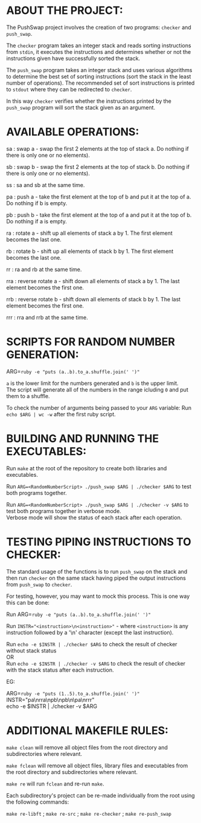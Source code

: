 # ABOUT THE PROJECT:

The PushSwap project involves the creation of two programs: `checker` and `push_swap`.

The `checker` program takes an integer stack and reads sorting instructions from `stdin`, it executes the instructions and determines whether or not the instructions given have successfully sorted the stack.

The `push_swap` program takes an integer stack and uses various algorithms to determine the best set of sorting instructions (sort the stack in the least number of operations). The recommended set of sort instructions is printed to `stdout` where they can be redirected to `checker`.

In this way `checker` verifies whether the instructions printed by the `push_swap` program will sort the stack given as an argument.

# AVAILABLE OPERATIONS:

sa : swap a - swap the first 2 elements at the top of stack a. Do nothing if there is only one or no elements).

sb : swap b - swap the first 2 elements at the top of stack b. Do nothing if there is only one or no elements).

ss : sa and sb at the same time.

pa : push a - take the first element at the top of b and put it at the top of a. Do nothing if b is empty.

pb : push b - take the first element at the top of a and put it at the top of b. Do nothing if a is empty.

ra : rotate a - shift up all elements of stack a by 1. The first element becomes the last one.

rb : rotate b - shift up all elements of stack b by 1. The first element becomes the last one.

rr : ra and rb at the same time.

rra : reverse rotate a - shift down all elements of stack a by 1. The last element becomes the first one.

rrb : reverse rotate b - shift down all elements of stack b by 1. The last element becomes the first one.

rrr : rra and rrb at the same time.

# SCRIPTS FOR RANDOM NUMBER GENERATION:

ARG=`ruby -e "puts (a..b).to_a.shuffle.join(' ')"`

`a` is the lower limit for the numbers generated and `b` is the upper limit.\
The script will generate all of the numbers in the range icluding `0` and put them to a shuffle.

To check the number of arguments being passed to your `ARG` variable:
Run `echo $ARG | wc -w` after the first ruby script.

# BUILDING AND RUNNING THE EXECUTABLES:

Run `make` at the root of the repository to create both libraries and executables.

Run `ARG=<RandomNumberScript> ./push_swap $ARG | ./checker $ARG` to test both programs together.

Run `ARG=<RandomNumberScript> ./push_swap $ARG | ./checker -v $ARG` to test both programs together in verbose mode.\
Verbose mode will show the status of each stack after each operation.

# TESTING PIPING INSTRUCTIONS TO CHECKER:

The standard usage of the functions is to run `push_swap` on the stack and then run `checker` on the same stack having piped the output instructions from `push_swap` to `checker`.

For testing, however, you may want to mock this process. This is one way this can be done:

Run ARG=`ruby -e "puts (a..b).to_a.shuffle.join(' ')"`

Run `INSTR="<instruction>\n<instruction>"` - where `<instruction>` is any instruction followed by a '\n' character (except the last instruction).

Run `echo -e $INSTR | ./checker $ARG` to check the result of checker without stack status\
  OR\
Run `echo -e $INSTR | ./checker -v $ARG` to check the result of checker with the stack status after each instruction.

EG:

ARG=`ruby -e "puts (1..5).to_a.shuffle.join(' ')"`\
INSTR="pa\nrra\npb\npb\n\pa\nrrr"\
echo -e $INSTR | ./checker -v $ARG

# ADDITIONAL MAKEFILE RULES:

`make clean` will remove all object files from the root directory and subdirectories where relevant.

`make fclean` will remove all object files, library files and executables from the root directory and subdirectories where relevant.

`make re` will run `fclean` and re-run `make`.

Each subdirectory's project can be re-made individually from the root using the following commands:

`make re-libft` ; `make re-src` ; `make re-checker` ; `make re-push_swap`

